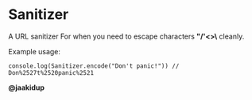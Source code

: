 # Sanitizer

A URL sanitizer
For when you need to escape characters **"/'<\>\\** cleanly.

Example usage:

    console.log(Sanitizer.encode("Don't panic!")) // Don%2527t%2520panic%2521


**@jaakidup**
